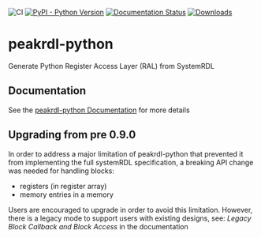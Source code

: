 ![CI](https://github.com/krcb197/PeakRDL-python/actions/workflows/action.yaml/badge.svg)
[![PyPI - Python Version](https://img.shields.io/pypi/pyversions/peakrdl-python.svg)](https://pypi.org/project/peakrdl-python)
[![Documentation Status](https://readthedocs.org/projects/peakrdl-python/badge/?version=latest)](https://peakrdl-python.readthedocs.io/en/latest/?badge=latest)
[![Downloads](https://static.pepy.tech/badge/peakrdl-python)](https://pepy.tech/project/peakrdl-python)

# peakrdl-python
Generate Python Register Access Layer (RAL) from SystemRDL

## Documentation
See the [peakrdl-python Documentation](https://peakrdl-python.readthedocs.io/) for more details

## Upgrading from pre 0.9.0

In order to address a major limitation of peakrdl-python that prevented it from implementing the
full systemRDL specification, a breaking API change was needed for handling blocks:
* registers (in register array)
* memory entries in a memory

Users are encouraged to upgrade in order to avoid this limitation. However, there is a legacy mode
to support users with existing designs, see: _Legacy Block Callback and Block Access_ in the 
documentation


